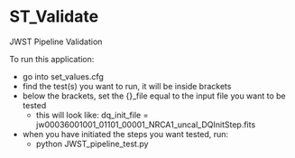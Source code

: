 # ST_Validate
JWST Pipeline Validation

To run this application:
  - go into set_values.cfg
  - find the test(s) you want to run, it will be inside brackets
  - below the brackets, set the {}_file equal to the input file you want to be tested
    - this will look like: dq_init_file = jw00036001001_01101_00001_NRCA1_uncal_DQInitStep.fits
  - when you have initiated the steps you want tested, run:
    - python JWST_pipeline_test.py
